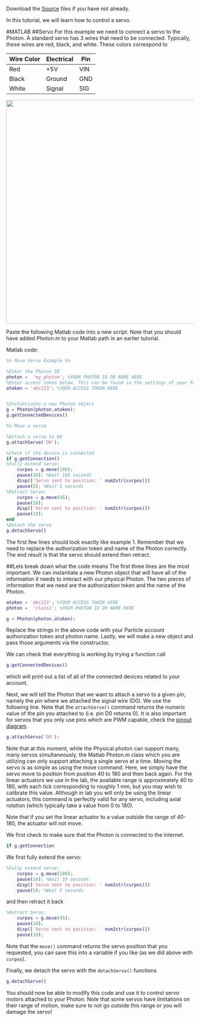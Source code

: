 Download the [Source](https://github.com/mkfu/MAE224/tree/master/Source%20Files) files if you have not already.

In this tutorial, we will learn how to control a servo.

#MATLAB
##Servo
For this example we need to connect a servo to the Photon. A standard servo has 3 wires that need to be connected. Typically, these wires are red, black, and white.  These colors correspond to  

 **Wire Color** | Electrical | Pin   
 --- | --- | ---   
 Red | +5V | VIN   
 Black | Ground | GND 
White | Signal | SIG  

<p align="center">
<img src="https://github.com/mkfu/MAE224/blob/master/images/example2circuit.png" width="600">  
</p>   

Paste the following Matlab code into a new script. Note that you should have added Photon.m to your Matlab path in an earlier tutorial.

Matlab code:

```matlab
%% Move Servo Example %%

%Enter the Photon ID
photon =  'my_photon'; %YOUR PHOTON ID OR NAME HERE
%Enter access token below. This can be found in the settings of your Particle Account
atoken = 'abc123'; %YOUR ACCESS TOKEN HERE


%Instantiates a new Photon object
g = Photon(photon,atoken);
g.getConnectedDevices()

%% Move a servo

%Attach a servo to D0
g.attachServo('D0');

%Check if the device is connected
if g.getConnection()
%Fully extend servo:
    curpos = g.move(180);
    pause(10); %Wait 105 seconds
    disp(['Servo sent to position: ' num2str(curpos)])
    pause(5); %Wait 5 seconds
%Retract Servo:
    curpos = g.move(45);
    pause(10);
    disp(['Servo sent to position: ' num2str(curpos)])
    pause(10);
end
%Detach the servo
g.detachServo()
```

The first few lines should look exactly like example 1. Remember that we need to replace the authorization token and name of the Photon correctly. The end result is that the servo should extend then retract.

##Lets break down what the code means
The first three lines are the most important. We can instantiate a new Photon object that will have all of the information it needs to interact with our physical Photon. The two pieces of information that we need are the authorization token and the name of the Photon.
```matlab
atoken = 'abc123'; %YOUR ACCESS TOKEN HERE
photon =  'class1'; %YOUR PHOTON ID OR NAME HERE

g = Photon(photon,atoken);
```

Replace the strings in the above code with your Particle account authorization token and photon name.  Lastly, we will make a new object and pass those arguments via the constructor.

We can check that everything is working by trying a function call
```matlab
g.getConnectedDevices()
```
which will print out a list of all of the connected devices related to your account.  

Next, we will tell the Photon that we want to attach a servo to a given pin, namely the pin where we attached the signal wire (D0). We use the following line. Note that the `attachServo()` command returns the numeric value of the pin you attached to (i.e. pin D0 returns 0). It is also important for servos that you only use pins which are PWM capable, check the [pinout diagram](https://github.com/d008/MAE224/wiki/Particle-Photon-Pinout-Diagram).

```matlab
g.attachServo('D0');
```
Note that at this moment, while the Physical photon can support many, many servos simultaneously, the Matlab Photon.m class which you are utilizing can only support attaching a single servo at a time. Moving the servo is as simple as using the move command. Here, we simply have the servo move to position from position 40 to 180 and then back again. For the linear actuators we use in the lab, the available range is approximately 40 to 180, with each tick corresponding to roughly 1 mm, but you may wish to calibrate this value. Although in lab you will only be using the linear actuators, this command is perfectly valid for any servo, including axial rotation (which typically take a value from 0 to 180).

Note that if you set the linear actuator to a value outside the range of 40-180, the actuator will not move.

We first check to make sure that the Photon is connected to the internet.
```matlab
if g.getConnection
```

We first fully extend the servo:
```matlab
%Fully extend servo:
    curpos = g.move(180);
    pause(10); %Wait 10 seconds
    disp(['Servo sent to position: ' num2str(curpos)])
    pause(5); %Wait 5 seconds
```
and then retract it back

```matlab
%Retract Servo:
    curpos = g.move(45);
    pause(10);
    disp(['Servo sent to position: ' num2str(curpos)])
    pause(10);
```
Note that the `move()` command returns the servo position that you requested, you can save this into a variable if you like (as we did above with `curpos`).

Finally, we detach the servo with the `detachServo()` functions
```matlab
g.detachServo()
```

You should now be able to modify this code and use it to control servo motors attached to your Photon. Note that some servos have limitations on their range of motion, make sure to not go outside this range or you will damage the servo!
